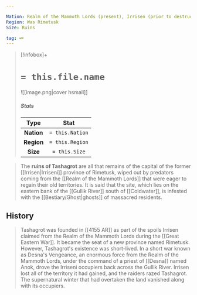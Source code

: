 ```yaml
---

Nation: Realm of the Mammoth Lords (present), Irrisen (prior to destruction)
Region: Was Rimetusk
Size: Ruins

tag: 🗝️
---
```


> [!infobox]+
> #  `= this.file.name`
> ![[image.png|cover hsmall]]
> ##### Stats
> Type | Stat |
> :---:|:---:|
> **Nation** | `= this.Nation` |
> **Region** | `= this.Region` |
> **Size** | `= this.Size` |



> The **ruins of Tashagrot** are all that remains of the capital of the former [[Irrisen|Irriseni]] province of Rimetusk, wiped out by predators coming from the [[Realm of the Mammoth Lords]] that were eager to regain their old territories. It is said that the site, which lies on the eastern bank of the [[Gullik River]] south of [[Coldwater]], is infested with the [[Bestiary/Ghost|ghosts]] of massacred residents.


## History

> Tashagrot was founded in [[4155 AR]] as part of the spoils Irrisen claimed from the Realm of the Mammoth Lords during the [[Great Eastern War]]. It became the seat of a new province named Rimetusk.
> However, Tashagrot's existence was short-lived. In a short war known as Desna's Vengeance, an enormous force from the Realm of the Mammoth Lords, under the command of a priest of [[Desna]] named Anok, drove the Irriseni occupiers back across the Gullik River. Irrisen lost all of the territory it had gained, and the raiders razed Tashagrot. The supernatural winter that had overtaken the land vanished along with its occupiers.









